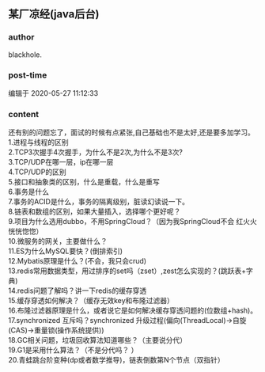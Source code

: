 ## 某厂凉经(java后台)
### author 
blackhole.
### post-time 

编辑于  2020-05-27 11:12:33
### content 
<div class="post-topic-des nc-post-content">
 <div>
  还有别的问题忘了，面试的时候有点紧张,自己基础也不是太好,还是要多加学习。
 </div>
 <div>
  1.进程与线程的区别
  <br/>
  2.TCP3次握手4次握手，为什么不是2次,为什么不是3次?
  <br/>
  3.TCP/UDP在哪一层，ip在哪一层
  <br/>
  4.TCP/UDP的区别
  <br/>
  5.接口和抽象类的区别，什么是重载，什么是重写
  <br/>
  6.事务是什么
  <br/>
  7.事务的ACID是什么，事务的隔离级别，脏读幻读说一下。
  <br/>
  8.链表和数组的区别，如果大量插入，选择哪个更好呢？
  <br/>
  9.项目为什么选用dubbo，不用SpringCloud？（因为我SpringCloud不会 红火火恍恍惚惚）
  <br/>
  10.微服务的网关，主要做什么？
  <br/>
  11.ES为什么MySQL要快？(倒排索引)
  <br/>
  12.Mybatis原理是什么？(不会，我只会crud)
  <br/>
  13.redis常用数据类型，用过排序的set吗（zset）,zest怎么实现的？(跳跃表+字典)
  <br/>
  14.redis问题了解吗？讲一下redis的缓存穿透
  <br/>
  15.缓存穿透如何解决？（缓存无效key和布隆过滤器）
  <br/>
  16.布隆过滤器原理是什么，或者说它是如何解决缓存穿透问题的(位数组+hash)。
  <br/>
  17.synchronized 互斥吗？synchronized 升级过程(偏向(ThreadLocal)-&gt;自旋(CAS)-&gt;重量锁(操作系统提供))
  <br/>
  18.GC相关问题，垃圾回收算法知道哪些？（主要说分代）
  <br/>
  19.G1是采用什么算法？（不是分代吗？ ）
  <br/>
  20.青蛙跳台阶变种(dp或者数学推导)，链表倒数第N个节点（双指针）
  <br/>
  <div>
   <br/>
  </div>
  <span>
  </span>
  <br/>
 </div>
</div>
